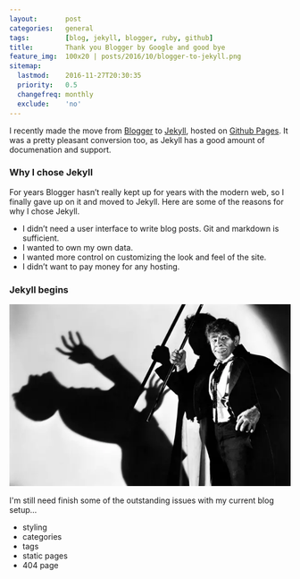 ```yaml
---
layout:       post
categories:   general
tags:         [blog, jekyll, blogger, ruby, github]
title:        Thank you Blogger by Google and good bye
feature_img:  100x20 | posts/2016/10/blogger-to-jekyll.png
sitemap:
  lastmod:    2016-11-27T20:30:35
  priority:   0.5
  changefreq: monthly
  exclude:    'no'
---
```


I recently made the move from [Blogger][0] to [Jekyll][1], hosted on [Github Pages][2]. It was a pretty pleasant conversion too, as Jekyll has a good amount of documenation and support.

### Why I chose Jekyll
For years Blogger hasn’t really kept up for years with the modern web, so I finally gave up on it and moved to Jekyll. Here are some of the reasons for why I chose Jekyll.

- I didn’t need a user interface to write blog posts. Git and markdown is sufficient.
- I wanted to own my own data.
- I wanted more control on customizing the look and feel of the site.
- I didn’t want to pay money for any hosting.

### Jekyll begins

![](/assets/posts/2016/10/jekyll-begins.jpg)

I'm still need finish some of the outstanding issues with my current blog setup...

- styling
- categories
- tags
- static pages
- 404 page

[0]: http://www.blogger.com/
[1]: http://jekyllrb.com/
[2]: https://pages.github.com/
